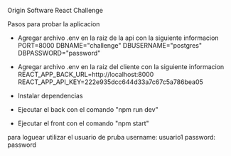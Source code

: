 Origin Software React Challenge

Pasos para probar la aplicacion

- Agregar archivo .env en la raiz de la api con la siguiente informacion
  PORT=8000
  DBNAME="challenge"
  DBUSERNAME="postgres"
  DBPASSWORD="password"

- Agregar archivo .env en la raiz del cliente con la siguiente informacion
  REACT_APP_BACK_URL=http://localhost:8000
  REACT_APP_API_KEY=222e935dcc644d33a7c67c5a786bea05

- Instalar dependencias
- Ejecutar el back con el comando "npm run dev"
- Ejecutar el front con el comando "npm start"

para loguear utilizar el usuario de pruba
username: usuario1
password: password
